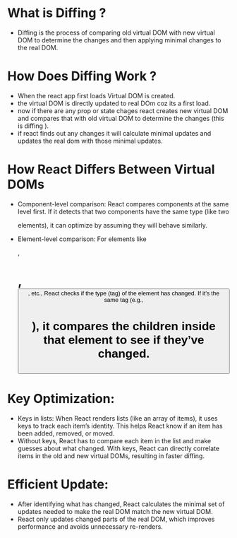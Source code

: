 # What is Diffing ?

- Diffing is the process of comparing old virtual DOM with new virtual DOM to determine the changes and then applying minimal changes
  to the real DOM.

# How Does Diffing Work ?

- When the react app first loads Virtual DOM is created.
- the virtual DOM is directly updated to real DOm coz its a first load.
- now if there are any prop or state chages react creates new virtual DOM and compares that with old virtual DOM to determine the changes (this is diffing ).
- if react finds out any changes it will calculate minimal updates and updates the real dom with those minimal updates.

# How React Differs Between Virtual DOMs

- Component-level comparison: React compares components at the same level first. If it detects that two components have the same type (like two <div> elements), it can optimize by assuming they will behave similarly.

- Element-level comparison: For elements like <div>, <h1>, <button>, etc., React checks if the type (tag) of the element has changed. If it’s the same tag (e.g., <h1>), it compares the children inside that element to see if they’ve changed.

# Key Optimization:

- Keys in lists: When React renders lists (like an array of items), it uses keys to track each item’s identity. This helps React know if an item has been added, removed, or moved.
- Without keys, React has to compare each item in the list and make guesses about what changed. With keys, React can directly correlate items in the old and new virtual DOMs, resulting in faster diffing.

# Efficient Update:

- After identifying what has changed, React calculates the minimal set of updates needed to make the real DOM match the new virtual DOM.
- React only updates changed parts of the real DOM, which improves performance and avoids unnecessary re-renders.
